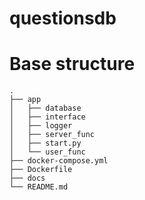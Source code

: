 # questionsdb

# Base structure

```
.
├── app
│   ├── database
│   ├── interface
│   ├── logger
│   ├── server_func
│   ├── start.py
│   └── user_func
├── docker-compose.yml
├── Dockerfile
├── docs
└── README.md
```